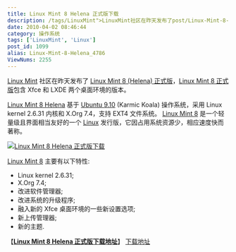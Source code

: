 ```yaml
---
title: Linux Mint 8 Helena 正式版下载
description: /tags/LinuxMint">LinuxMint社区在昨天发布了post/Linux-Mint-8-Helena.html">LinuxMint8(Helena)正式版，post/Linux-Mint-8-Helena.html">LinuxMint8正式版包含Xfce和LXDE两个桌面环境的版本。post/Linux-Mint-8-Helena.html">LinuxMint8Helena基于post/Ubuntu-9.10-Final.html">Ubuntu9.10(KarmicKoala)操作系统，采用Linuxkernel2.6.31内核和X.Org7.4，支持EXT4文件系统。post/Linux-Mint-8-Helena.html">LinuxMint8是一个轻量级且界面相当友好的一个/tags/Linux">Linux发行版，它因占用系统资源少，相应速度快而著称。post/Linux-Mint-8-Helena.html">
date: 2010-04-02 08:46:44
category: 操作系统
tags: ['LinuxMint', 'Linux']
post_id: 1099
alias: Linux-Mint-8-Helena_4786
ViewNums: 2255
---
```


[Linux Mint](/tags/LinuxMint) 社区在昨天发布了 [Linux Mint 8 (Helena) 正式版](/blog/linux-mint-8-helena)，[Linux Mint 8 正式版](/blog/linux-mint-8-helena)包含 Xfce 和 LXDE 两个桌面环境的版本。

[Linux Mint 8 Helena](/blog/linux-mint-8-helena) 基于 [Ubuntu 9.10](/blog/ubuntu-910-final) (Karmic Koala) 操作系统，采用 Linux kernel 2.6.31 内核和 X.Org 7.4，支持 EXT4 文件系统。 [Linux Mint 8](/blog/linux-mint-8-helena) 是一个轻量级且界面相当友好的一个 [Linux](/tags/Linux) 发行版，它因占用系统资源少，相应速度快而著称。

[![Linux Mint 8 Helena 正式版下载](http://www.linuxmint.com/pictures/screenshots/helena/mini_helena-fresh.png)](/blog/linux-mint-8-helena)

[Linux Mint 8](/blog/linux-mint-8-helena) 主要有以下特性:

* Linux kernel 2.6.31;
* X.Org 7.4;
* 改进软件管理器;
* 改进系统的升级程序;
* 融入新的 Xfce 桌面环境的一些新设置选项;
* 新上传管理器;
* 新的主题.

【[**Linux Mint 8 Helena 正式版下载地址**](/blog/linux-mint-8-helena)】
[下载地址](download.asp?id=403)

